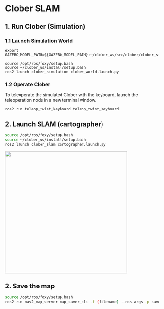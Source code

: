 # Clober SLAM

## 1. Run Clober (Simulation)
### 1.1 Launch Simulation World
```
export GAZEBO_MODEL_PATH=${GAZEBO_MODEL_PATH}:~/clober_ws/src/clober/clober_simulation/models

source /opt/ros/foxy/setup.bash
source ~/clober_ws/install/setup.bash
ros2 launch clober_simulation clober_world.launch.py
```

### 1.2 Operate Clober
To teleoperate the simulated Clober with the keyboard, launch the teleoperation node in a new terminal window.
```
ros2 run teleop_twist_keyboard teleop_twist_keyboard
```

## 2. Launch SLAM \(cartographer\)

```bash
source /opt/ros/foxy/setup.bash
source ~/clober_ws/install/setup.bash
ros2 launch clober_slam cartographer.launch.py
```

<img align="center" src="https://github.com/clobot-git/clober/blob/foxy-devel/images/clober_slam.png" width=400>


## 2. Save the map
```bash
source /opt/ros/foxy/setup.bash
ros2 run nav2_map_server map_saver_cli -f (filename) --ros-args -p save_map_timeout:=10000
```

